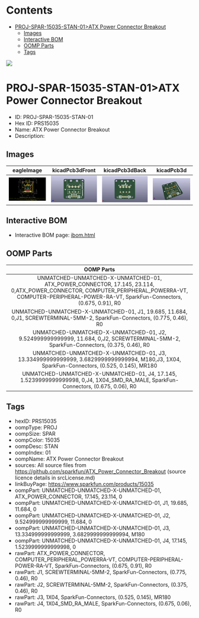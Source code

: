 



Contents
========

* [PROJ-SPAR-15035-STAN-01>ATX Power Connector Breakout](#proj-spar-15035-stan-01atx-power-connector-breakout)
	* [Images](#images)
	* [Interactive BOM](#interactive-bom)
	* [OOMP Parts](#oomp-parts)
	* [Tags](#tags)
  
![][im]
# PROJ-SPAR-15035-STAN-01>ATX Power Connector Breakout

- ID: PROJ-SPAR-15035-STAN-01
- Hex ID: PRS15035
- Name: ATX Power Connector Breakout
- Description: 

## Images
  
  

|eagleImage|kicadPcb3dFront|kicadPcb3dBack|kicadPcb3d|
| :---: | :---: | :---: | :---: |
|[![eagleImage](eagleImage_140.png)](eagleImage_600.png)|[![kicadPcb3dFront](kicadPcb3dFront_140.png)](kicadPcb3dFront_600.png)|[![kicadPcb3dBack](kicadPcb3dBack_140.png)](kicadPcb3dBack_600.png)|[![kicadPcb3d](kicadPcb3d_140.png)](kicadPcb3d_600.png)|

## Interactive BOM

- Interactive BOM page: [ibom.html](kicad/bom/ibom.html)

## OOMP Parts
  

|OOMP Parts|
| :---: |
|UNMATCHED-UNMATCHED-X-UNMATCHED-01, ATX_POWER_CONNECTOR, 17.145, 23.114, 0,ATX_POWER_CONNECTOR, COMPUTER_PERIPHERAL_POWERRA-VT, COMPUTER-PERIPHERAL-POWER-RA-VT, SparkFun-Connectors, (0.675, 0.91), R0|
|UNMATCHED-UNMATCHED-X-UNMATCHED-01, J1, 19.685, 11.684, 0,J1, SCREWTERMINAL-5MM-2, SparkFun-Connectors, (0.775, 0.46), R0|
|UNMATCHED-UNMATCHED-X-UNMATCHED-01, J2, 9.524999999999999, 11.684, 0,J2, SCREWTERMINAL-5MM-2, SparkFun-Connectors, (0.375, 0.46), R0|
|UNMATCHED-UNMATCHED-X-UNMATCHED-01, J3, 13.334999999999999, 3.6829999999999994, M180,J3, 1X04, SparkFun-Connectors, (0.525, 0.145), MR180|
|UNMATCHED-UNMATCHED-X-UNMATCHED-01, J4, 17.145, 1.5239999999999998, 0,J4, 1X04_SMD_RA_MALE, SparkFun-Connectors, (0.675, 0.06), R0|

## Tags

- hexID: PRS15035
- oompType: PROJ
- oompSize: SPAR
- oompColor: 15035
- oompDesc: STAN
- oompIndex: 01
- oompName: ATX Power Connector Breakout
- sources: All source files from https://github.com/sparkfun/ATX_Power_Connector_Breakout (source licence details in srcLicense.md)
- linkBuyPage: https://www.sparkfun.com/products/15035
- oompPart: UNMATCHED-UNMATCHED-X-UNMATCHED-01, ATX_POWER_CONNECTOR, 17.145, 23.114, 0
- oompPart: UNMATCHED-UNMATCHED-X-UNMATCHED-01, J1, 19.685, 11.684, 0
- oompPart: UNMATCHED-UNMATCHED-X-UNMATCHED-01, J2, 9.524999999999999, 11.684, 0
- oompPart: UNMATCHED-UNMATCHED-X-UNMATCHED-01, J3, 13.334999999999999, 3.6829999999999994, M180
- oompPart: UNMATCHED-UNMATCHED-X-UNMATCHED-01, J4, 17.145, 1.5239999999999998, 0
- rawPart: ATX_POWER_CONNECTOR, COMPUTER_PERIPHERAL_POWERRA-VT, COMPUTER-PERIPHERAL-POWER-RA-VT, SparkFun-Connectors, (0.675, 0.91), R0
- rawPart: J1, SCREWTERMINAL-5MM-2, SparkFun-Connectors, (0.775, 0.46), R0
- rawPart: J2, SCREWTERMINAL-5MM-2, SparkFun-Connectors, (0.375, 0.46), R0
- rawPart: J3, 1X04, SparkFun-Connectors, (0.525, 0.145), MR180
- rawPart: J4, 1X04_SMD_RA_MALE, SparkFun-Connectors, (0.675, 0.06), R0



[im]: kicadPcb3d_450.png
